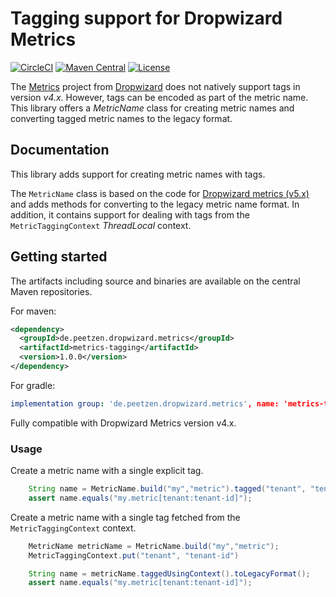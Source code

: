 # Tagging support for Dropwizard Metrics
[![CircleCI](https://img.shields.io/circleci/build/gh/peetzen/dropwizard-metrics-tagging)](https://circleci.com/gh/peetzen/dropwizard-metrics-tagging)
[![Maven Central](https://img.shields.io/maven-central/v/de.peetzen.dropwizard/dropwizard-metrics-tagging)](https://search.maven.org/artifact/de.peetzen.dropwizard/dropwizard-metrics-tagging)
[![License](https://img.shields.io/github/license/peetzen/dropwizard-metrics-tagging)](http://www.apache.org/licenses/LICENSE-2.0.html)

The [Metrics](https://metrics.dropwizard.io/) project from [Dropwizard](https://www.dropwizard.io/) does not natively 
support tags in version *v4.x*. However, tags can be encoded as part of the metric name. 
This library offers a _MetricName_ class for creating metric names and converting tagged metric names to the legacy format.

## Documentation
This library adds support for creating metric names with tags.
 
The `MetricName` class is based on the code for [Dropwizard metrics (v5.x)](https://github.com/dropwizard/metrics/blob/release/5.0.x/metrics-core/src/main/java/io/dropwizard/metrics5/MetricName.java) 
and adds methods for converting to the legacy metric name format. 
In addition, it contains support for dealing with tags from the `MetricTaggingContext` _ThreadLocal_ context.

## Getting started
The artifacts including source and binaries are available on the central Maven repositories.

For maven: 
```xml
<dependency>
  <groupId>de.peetzen.dropwizard.metrics</groupId>
  <artifactId>metrics-tagging</artifactId>
  <version>1.0.0</version>
</dependency>
```

For gradle:
```yaml
implementation group: 'de.peetzen.dropwizard.metrics', name: 'metrics-tagging', version: '1.0.0'
```

Fully compatible with Dropwizard Metrics version v4.x.

### Usage

Create a metric name with a single explicit tag.
```java
    String name = MetricName.build("my","metric").tagged("tenant", "tenant-id").toLegacyFormat();
    assert name.equals("my.metric[tenant:tenant-id]");
```

Create a metric name with a single tag fetched from the `MetricTaggingContext` context.
```java
    MetricName metricName = MetricName.build("my","metric");
    MetricTaggingContext.put("tenant", "tenant-id")

    String name = metricName.taggedUsingContext().toLegacyFormat();
    assert name.equals("my.metric[tenant:tenant-id]");
```

